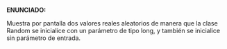 **ENUNCIADO:**

Muestra por pantalla dos valores reales aleatorios de manera que la clase Random se inicialice con un parámetro de tipo long, y también se inicialice sin parámetro de entrada.


